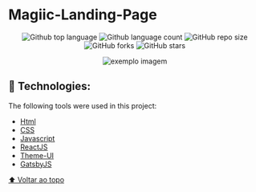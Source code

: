 # Magiic-Landing-Page

<!---Esses são exemplos. Veja https://shields.io para outras pessoas ou para personalizar este conjunto de escudos. Você pode querer incluir dependências, status do projeto e informações de licença aqui--->

<p align="center">
  <img alt="Github top language" src="https://img.shields.io/github/languages/top/andersondinizdev/magiic-lp?style=for-the-badge">
  
  <img alt="Github language count" src="https://img.shields.io/github/languages/count/andersondinizdev/magiic-lp?style=for-the-badge">
  
  <img alt="GitHub repo size" src="https://img.shields.io/github/repo-size/andersondinizdev/magiic-lp?style=for-the-badge">

  <img alt="GitHub forks" src="https://img.shields.io/github/forks/andersondinizdev/magiic-lp?style=for-the-badge">
    
  <img alt="GitHub stars" src="https://img.shields.io/github/stars/andersondinizdev/magiic-lp?style=for-the-badge"/> 

</p>

<p align="center">
<img src="https://raw.githubusercontent.com/AndersonDinizDev/projects-thumbnail/master/aa.png" alt="exemplo imagem"/>
 </p>


## 🚀 Technologies:

The following tools were used in this project:

- [Html](https://developer.mozilla.org/pt-BR/docs/Web/HTML/Element/html/)  
- [CSS](https://developer.mozilla.org/pt-BR/docs/Web/CSS) 
- [Javascript](https://developer.mozilla.org/pt-BR/docs/Web/JavaScript)
- [ReactJS](https://react.dev/)
- [Theme-UI](https://theme-ui.com/)
- [GatsbyJS](https://www.gatsbyjs.com/)

[⬆ Voltar ao topo](#Magiic-Landing-Page)<br>
